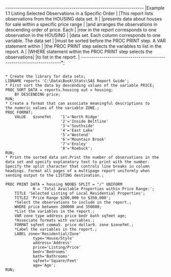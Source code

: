 *-------------------------------------------------------------------*
|Example 1.1 Listing Selected Observations in a Specific Order      |
|This report lists observations from the HOUSING data set. It       |
|presents data about houses for sale within a specific price range  |
|and arranges the observations in descending order of price. Each   |
|row in the report corresponds to one observation in the HOUSING    |
|data set. Each column corresponds to one variable. The data set    |
|must be sorted before the PROC PRINT step. A VAR statement within  |
|the PROC PRINT step selects the variables to list in the report. A |
|WHERE statement within the PROC PRINT step selects the observations|
|to list in the report.                                             |
--------------------------------------------------------------------*;
```

* Create the library for data sets;
LIBNAME reports 'C:\Data\Book\Stats\SAS Report Guide';
* First sort the data by descending values of the variable PRICE;
PROC SORT DATA = reports.housing out = housing;
	BY DESCENDING price;
RUN;
* Create a format that can associate meaningful descriptions to 
the numeric values of the variable ZONE.;
PROC FORMAT;
	VALUE 	$zonefmt	'1'='North Ridge'
						'2'='Inside Beltline'
						'3'='Southside'
						'4'='East Lake'
						'5'='Westend'
						'6'='Mountain Brook'
						'7'='Ensley'
						'8'='Roebuck';
RUN;
* Print the sorted data set.Print the number of observations in the
data set and specify explanatory text to print with the number. 
Specify the split character that controls line breaks in column 
headings. Format all pages of a multipage report uniformly when 
sending output to the LISTING destination.;

PROC PRINT DATA = housing NOOBS SPLIT = "/" UNIFORM
			N = 'Total Available Properties within Price Range:';
	TITLE 'Selected Listing of Local Residential Properties';
	TITLE2 'Price Range $200,000 to $350,000';
	*Select the observations to include in the report.;
	WHERE price between 200000 and 350000;
	*List the variables in the report.;
	VAR zone type address price bedr bath sqfeet age;
	*Associate formats with variables.;
	FORMAT sqfeet comma5. price dollar9. zone $zonefmt.;
	*Label the variables in the report.;
	LABEL zone='Residential/Zone'
			type='House/Style'
			address='Address'
			price='Listing/Price'
			bedr='Bedrooms'
			bath='Bathrooms'
			sqfeet='Square/Feet'
			age='Age';
RUN;
```
